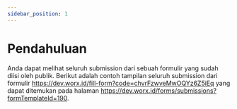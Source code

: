 ```yaml
---
sidebar_position: 1
---
```


# Pendahuluan

Anda dapat melihat seluruh submission dari sebuah formulir yang sudah diisi oleh publik. Berikut adalah contoh tampilan seluruh submission dari formulir https://dev.worx.id/fill-form?code=chvrFzwveMwOQYz6Z5iEq yang dapat ditemukan pada halaman https://dev.worx.id/forms/submissions?formTemplateId=190.